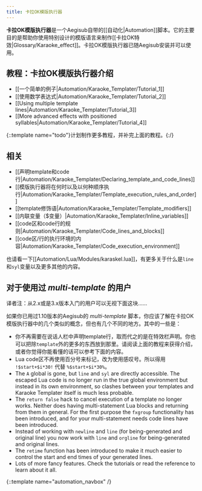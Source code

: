 ```yaml
---
title: 卡拉OK模版执行器
---
```


**卡拉OK模版执行器**是一个Aegisub自带的[[自动化|Automation]]脚本。它的主要目的是帮助你使用特别设计的模版语言来制作[[卡拉OK特效|Glossary/Karaoke_effect]]。卡拉OK模版执行器已随Aegisub安装并可以使用。

## 教程：卡拉OK模版执行器介绍  ##
* [[一个简单的例子|Automation/Karaoke_Templater/Tutorial_1]]
* [[使用数学表达式|Automation/Karaoke_Templater/Tutorial_2]]
* [[Using multiple template lines|Automation/Karaoke_Templater/Tutorial_3]]
* [[More advanced effects with positioned syllables|Automation/Karaoke_Templater/Tutorial_4]]

{::template name="todo"}计划制作更多教程，并补完上面的教程。{:/}

## 相关  ##
* [[声明template和code行|Automation/Karaoke_Templater/Declaring_template_and_code_lines]]
* [[模版执行器将在何时以及以何种顺序执行|Automation/Karaoke_Templater/Template_execution_rules_and_order]]
* [[template修饰语|Automation/Karaoke_Templater/Template_modifiers]]
* [[内联变量（$变量）|Automation/Karaoke_Templater/Inline_variables]]
* [[code区和code行的规则|Automation/Karaoke_Templater/Code_lines_and_blocks]]
* [[code区/行的执行环境的内容|Automation/Karaoke_Templater/Code_execution_environment]]

也请看一下[[Automation/Lua/Modules/karaskel.lua]]，有更多关于什么是`line`和`syl`变量以及更多其他的内容。

## 对于使用过 _multi-template_ 的用户 ##
译者注：从2.x或是3.x版本入门的用户可以无视下面这块……

如果你已用过1.10版本的Aegisub的 _multi-template_ 脚本，你应该了解在卡拉OK模版执行器中的几个类似的概念，但也有几个不同的地方。其中的一些是：

* 你不再需要在说话人栏中声明template行，取而代之的是在特效栏声明。你也可以把除`template`外的更多的东西放到那里。请阅读上面的教程来获得介绍，或者你觉得你能看懂的话可以参考下面的内容。
* Lua code区不再使用百分号来标记，改为使用感叹号。所以得用 `!$start+$i*30!` 代替 `%$start+$i*30%`。
* The `A` global is gone, but `line` and `syl` are directly accessible. The
  escaped Lua code is no longer run in the true global environment but instead
  in its own environment, so clashes between your templates and Karaoke
  Templater itself is much less probable.
* The `return false` hack to cancel execution of a template no longer works.
  Neither does having multi-statement Lua blocks and returning from them in
  general. For the first purpose the `fxgroup` functionality has been
  introduced, and for your multi-statement needs code lines have been
  introduced.
* Instead of working with `newline` and `line` (for being-generated and
  original line) you now work with `line` and `orgline` for being-generated and
  original lines.
* The `retime` function has been introduced to make it much easier to control
  the start and end times of your generated lines.
* Lots of more fancy features. Check the tutorials or read the reference to
  learn about it all.

{::template name="automation_navbox" /}
